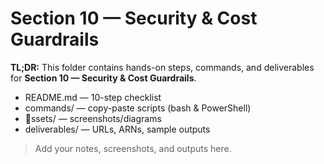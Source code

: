 ﻿# Section 10 — Security & Cost Guardrails

**TL;DR:** This folder contains hands-on steps, commands, and deliverables for **Section 10 — Security & Cost Guardrails**.

- README.md — 10-step checklist
- commands/ — copy-paste scripts (bash & PowerShell)
- ssets/ — screenshots/diagrams
- deliverables/ — URLs, ARNs, sample outputs

> Add your notes, screenshots, and outputs here.
